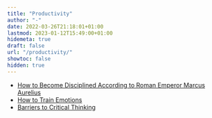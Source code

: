 ```yaml
---
title: "Productivity"
author: "-"
date: 2022-03-26T21:18:01+01:00
lastmod: 2023-01-12T15:49:00+01:00
hidemeta: true 
draft: false
url: "/productivity/"
showtoc: false
hidden: true
---
```


* [How to Become Disciplined According to Roman Emperor Marcus Aurelius](/how-to-become-disciplined-according-to-roman-emperor-marcus-aurelius/)
* [How to Train Emotions](/How-to-train-emotions/)
* [Barriers to Critical Thinking](/barriers-to-critical-thinking/)


